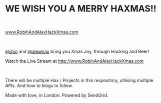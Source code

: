 WE WISH YOU A MERRY HAXMAS!!
======

<br />

<a href="www.RobinAndAlexHackXmas.com">www.RobinAndAlexHackXmas.com</a>

<br />

<a href="twitter.com/rbin">@rbin</a> and <a href="twitter.com/alexerax">@alexerax</a> bring you Xmas Joy, through Hacking and Beer!

Watch the Live Stream at http://www.RobinAndAlexHackXmas.com

<br />

There will be multiple Hax / Projects in this respository, utilising multiple APIs. And how to blogs to follow.


Made with love, in London.  Powered by SendGrid.